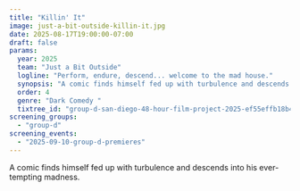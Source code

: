 ```yaml
---
title: "Killin' It"
image: just-a-bit-outside-killin-it.jpg
date: 2025-08-17T19:00:00-07:00
draft: false
params:
  year: 2025
  team: "Just a Bit Outside"
  logline: "Perform, endure, descend... welcome to the mad house."
  synopsis: "A comic finds himself fed up with turbulence and descends into his ever-tempting madness."
  order: 4
  genre: "Dark Comedy "
  tixtree_id: "group-d-san-diego-48-hour-film-project-2025-ef55effb18b4"
screening_groups:
  - "group-d"
screening_events:
  - "2025-09-10-group-d-premieres"
---
```


A comic finds himself fed up with turbulence and descends into his ever-tempting madness.
